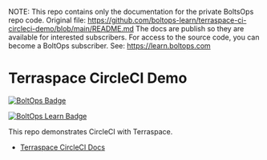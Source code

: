 <!-- note marker start -->
NOTE: This repo contains only the documentation for the private BoltsOps repo code.
Original file: https://github.com/boltops-learn/terraspace-ci-circleci-demo/blob/main/README.md
The docs are publish so they are available for interested subscribers.
For access to the source code, you can become a BoltOps subscriber.
See: https://learn.boltops.com

<!-- note marker end -->

# Terraspace CircleCI Demo

[![BoltOps Badge](https://img.boltops.com/boltops/badges/boltops-badge.png)](https://www.boltops.com)

[![BoltOps Learn Badge](https://img.boltops.com/boltops-learn/boltops-learn.png)](https://learn.boltops.com)

This repo demonstrates CircleCI with Terraspace.

* [Terraspace CircleCI Docs](https://terraspace.cloud/docs/ci/circleci/)
